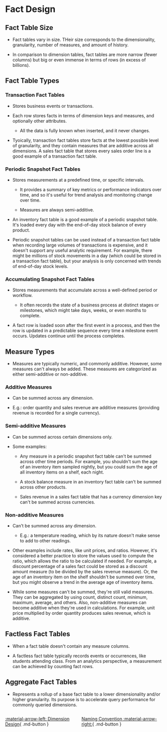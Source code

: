 # Fact Design

## Fact Table Size

- Fact tables vary in size. THeir size corresponds to the dimensionality, granularity, number of measures, and amount of history.

- In comparison to dimension tables, fact tables are more narrow (fewer columns) but big or even immense in terms of rows (in excess of billions).

## Fact Table Types

### Transaction Fact Tables

- Stores business events or transactions.

- Each row stores facts in terms of dimension keys and measures, and optionally other attributes. 

    - All the data is fully known when inserted, and it never changes.

- Tyoically, transaction fact tables store facts at the lowest possible level of granularity, and they contain measures that are additive across all dimensions. A sales fact table that stores every sales order line is a good example of a transaction fact table.

### Periodic Snapshot Fact Tables

- Stores measurements at a predefined time, or specific intervals.

    - It provides a summary of key metrics or performance indicators over time, and so it's useful for trend analysis and monitoring change over time. 

    - Measures are always semi-additive.

- An inventory fact table is a good example of a periodic snapshot table. It's loaded every day with the end-of-day stock balance of every product.

- Periodic snapshot tables can be used instead of a transaction fact table when recording large volumes of transactions is expensive, and it doesn't support any useful analytic requirement. For example, there might be millions of stock movements in a day (which could be stored in a transaction fact table), but your analysis is only concerned with trends of end-of-day stock levels.

### Accumulating Snapshot Fact Tables

- Stores measurements that accumulate across a well-defined period or workflow.

    - It often records the state of a business process at distinct stages or milestones, which might take days, weeks, or even months to complete.

- A fact row is loaded soon after the first event in a process, and then the row is updated in a predictable sequence every time a milestone event occurs. Updates continue until the process completes.

## Measure Types

- Measures are typically numeric, and commonly additive. However, some measures can't always be added. These measures are categorized as either semi-additive or non-additive.

### Additive Measures

- Can be summed across any dimension.

- E.g.: order quantity and sales revenue are additive measures (providing revenue is recorded for a single currency).

### Semi-additive Measures

- Can be summed across certain dimensions only.

- Some examples:

    - Any measure in a periodic snapshot fact table can't be summed across other time periods. For example, you shouldn't sum the age of an inventory item sampled nightly, but you could sum the age of all inventory items on a shelf, each night.

    - A stock balance measure in an inventory fact table can't be summed across other products.

    - Sales revenue in a sales fact table that has a currency dimension key can't be summed across currencies.

### Non-additive Measures

- Can't be summed across any dimension.

    - E.g.: a temperature reading, which by its nature doesn't make sense to add to other readings.

- Other examples include rates, like unit prices, and ratios. However, it's considered a better practice to store the values used to compute the ratio, which allows the ratio to be calculated if needed. For example, a discount percentage of a sales fact could be stored as a discount amount measure (to be divided by the sales revenue measure). Or, the age of an inventory item on the shelf shouldn't be summed over time, but you might observe a trend in the average age of inventory items.

- While some measures can't be summed, they're still valid measures. They can be aggregated by using count, distinct count, minimum, maximum, average, and others. Also, non-additive measures can become additive when they're used in calculations. For example, unit price multiplied by order quantity produces sales revenue, which is additive.

## Factless Fact Tables

- When a fact table doesn't contain any measure columns.

- A factless fact table typically records events or occurrences, like students attending class. From an analytics perspective, a measurement can be achieved by counting fact rows.

## Aggregate Fact Tables

- Represents a rollup of a base fact table to a lower dimensionality and/or higher granularity. Its purpose is to accelerate query performance for commonly queried dimensions.

<div style="display: flex; justify-content: space-between;" markdown="1">

[:material-arrow-left: Dimension Design](./dimension_design.md){ .md-button }

[Naming Convention :material-arrow-right:](./naming_convention.md){ .md-button }

</div>